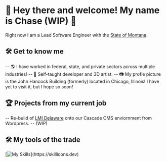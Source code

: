# 🧿 Hey there and welcome! My name is Chase (WIP) 🤟

Right now I am a Lead Software Engineer with the <a href="https://mt.gov/">State of Montana</a>. 

## 🛠 Get to know me
-- 🌎 I have worked in federal, state, and private sectors across multiple industries!
-- 🎨 Self-taught developer and 3D artist.
-- 📷 My profie picture is the John Hancock Building (formerly) located in Chicago, Illinois! I have yet to visit it, but I hope so soon!

## 🏆 Projects from my current job
-- Re-build of <a href="https://lmi.delaware.gov/">LMI Delaware</a> onto our Cascade CMS enviornment from Wordpress.
-- (WIP)
## 🛠 My tools of the trade
[![My Skills](https://skillicons.dev/icons?i=js,ts,jquery,html,css,svelte,react,elixir,solidity,kubernetes,docker,postgres,blender,)](https://skillicons.dev)

<!--
**Mox-Erit/Mox-Erit** is a ✨ _special_ ✨ repository because its `README.md` (this file) appears on your GitHub profile.

Here are some ideas to get you started:

- 🔭 I’m currently working on ...
- 🌱 I’m currently learning ...
- 👯 I’m looking to collaborate on ...
- 🤔 I’m looking for help with ...
- 💬 Ask me about ...
- 📫 How to reach me: ...
- 😄 Pronouns: ...
- ⚡ Fun fact: ...
-->
